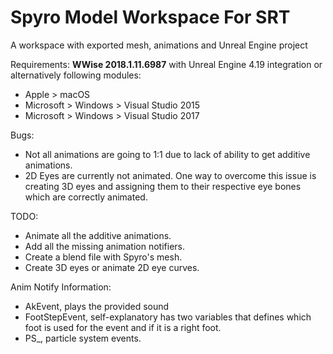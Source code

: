 # Spyro Model Workspace For SRT
A workspace with exported mesh, animations and Unreal Engine project


Requirements:
**WWise 2018.1.11.6987** with Unreal Engine 4.19 integration or alternatively following modules:
* Apple > macOS
* Microsoft > Windows > Visual Studio 2015
* Microsoft > Windows > Visual Studio 2017

Bugs:
* Not all animations are going to 1:1 due to lack of ability to get additive animations.
* 2D Eyes are currently not animated. One way to overcome this issue is creating 3D eyes and assigning them to their respective eye bones which are correctly animated.

TODO:

* Animate all the additive animations.
* Add all the missing animation notifiers.
* Create a blend file with Spyro's mesh.
* Create 3D eyes or animate 2D eye curves.

Anim Notify Information:

* AkEvent, plays the provided sound
* FootStepEvent, self-explanatory has two variables that defines which foot is used for the event and if it is a right foot.
* PS_, particle system events.
